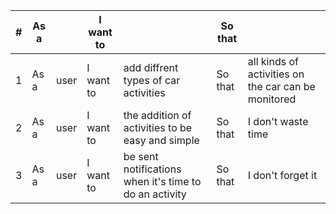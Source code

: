| # | As a |   | I want to |   | So that |     |
|---|------|---|-----------|---| ------- | --- |
| 1 | As a | user | I want to | add diffrent types of car activities | So that | all kinds of activities on the car can be monitored |
| 2 | As a | user | I want to | the addition of activities to be easy and simple | So that | I don't waste time |
| 3 | As a | user | I want to | be sent notifications when it's time to do an activity | So that | I don't forget it |